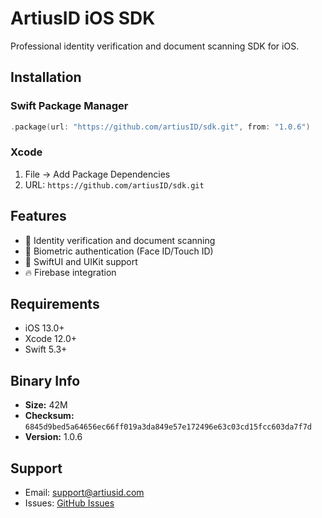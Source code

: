# ArtiusID iOS SDK

Professional identity verification and document scanning SDK for iOS.

## Installation

### Swift Package Manager
```swift
.package(url: "https://github.com/artiusID/sdk.git", from: "1.0.6")
```

### Xcode
1. File → Add Package Dependencies
2. URL: `https://github.com/artiusID/sdk.git`

## Features

- 📱 Identity verification and document scanning
- 🔐 Biometric authentication (Face ID/Touch ID)
- 🎨 SwiftUI and UIKit support
- 🔥 Firebase integration

## Requirements

- iOS 13.0+
- Xcode 12.0+
- Swift 5.3+

## Binary Info

- **Size:**  42M
- **Checksum:** `6845d9bed5a64656ec66ff019a3da849e57e172496e63c03cd15fcc603da7f7d`
- **Version:** 1.0.6

## Support

- Email: support@artiusid.com
- Issues: [GitHub Issues](https://github.com/artiusID/sdk/issues)

